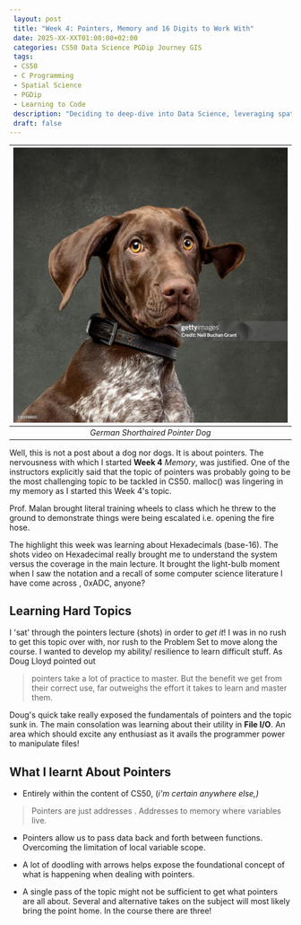 ```yaml
---
 layout: post
 title: "Week 4: Pointers, Memory and 16 Digits to Work With"
 date: 2025-XX-XXT01:00:00+02:00
 categories: CS50 Data Science PGDip Journey GIS
 tags: 
 - CS50
 - C Programming
 - Spatial Science
 - PGDip
 - Learning to Code
 description: "Deciding to deep-dive into Data Science, leveraging spatial data expertise and writing about the break." 
 draft: false
--- 
```

| <img src="/images/pointer_dog.jpg" alt="Pointer Dog"/> |
|:--:|
| *German Shorthaired Pointer Dog* |

Well, this is not a post about a dog nor dogs. It is about pointers. The nervousness with which I started **Week 4** *Memory*, was justified. One of the instructors explicitly said that the topic of pointers was probably going to be the most challenging topic to be tackled in CS50. malloc() was lingering in my memory as I started this Week 4's topic.

Prof. Malan brought literal training wheels to class which he threw to the ground to demonstrate things were being escalated i.e. opening the fire hose.

The highlight this week was learning about Hexadecimals (base-16). The shots video on Hexadecimal really brought me to understand the system versus the coverage in the main lecture. It brought the light-bulb moment when I saw the notation and a recall of some computer science literature I have come across , 0xADC, anyone?

## Learning Hard Topics
I 'sat' through the pointers lecture (shots) in order to *get it*! I was in no rush to get this topic over with, nor rush to the Problem Set to move along  the course. I wanted to develop my ability/ resilience to learn difficult stuff. As Doug Lloyd pointed out
> pointers take a lot of  practice to master. But the benefit we get from their correct use, far outweighs the effort it takes to learn and master them.

Doug's quick take really exposed the fundamentals of pointers and the topic sunk in. The main consolation was learning about their utility in **File I/O**. An area which should excite any enthusiast as it avails the programmer power to manipulate files!

## What I learnt About Pointers

- Entirely within the content of CS50, (*i'm certain anywhere else,)*
>Pointers are just addresses . Addresses to memory where variables live.

- Pointers allow us to pass data back and forth between functions. Overcoming the limitation of local variable scope.

- A lot of doodling with arrows helps expose the foundational concept of what is happening when dealing with pointers.

- A single pass of the topic might not be sufficient to get what pointers are all about. Several and alternative takes on the subject will most likely bring the point home. In the course there are three!
